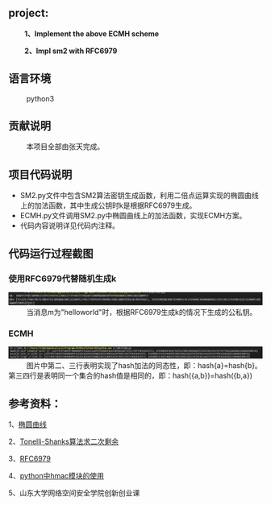 ## project:

$\qquad$**1、Implement the above ECMH scheme**

$\qquad$**2、Impl sm2 with RFC6979**

## 语言环境

$\qquad$ python3

## 贡献说明

$\qquad$ 本项目全部由张天完成。

## 项目代码说明
- SM2.py文件中包含SM2算法密钥生成函数，利用二倍点运算实现的椭圆曲线上的加法函数，其中生成公钥时k是根据RFC6979生成。
- ECMH.py文件调用SM2.py中椭圆曲线上的加法函数，实现ECMH方案。
- 代码内容说明详见代码内注释。

## 代码运行过程截图

### 使用RFC6979代替随机生成k

![](%E5%9B%BE%E7%89%87/RFC6979.png)
$\qquad$ 当消息m为"helloworld"时，根据RFC6979生成k的情况下生成的公私钥。

### ECMH
![](%E5%9B%BE%E7%89%87/ECMH.png)
$\qquad$ 图片中第二、三行表明实现了hash加法的同态性，即：hash{a}=hash{b}。第三四行是表明同一个集合的hash值是相同的，即：hash({a,b})=hash({b,a})

## 参考资料：

1、[椭圆曲线](https://trapdoor-tech.github.io/halo2-book-chinese/background/curves.html)

2、[Tonelli-Shanks算法求二次剩余](https://blog.csdn.net/qq_51999772/article/details/122642868)

3、[RFC6979](https://rfc2cn.com/rfc6979.html)

4、[python中hmac模块的使用](https://www.cnblogs.com/eliwang/p/14308791.html)

5、山东大学网络空间安全学院创新创业课
